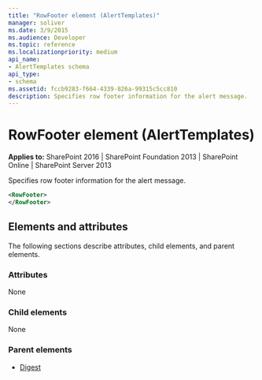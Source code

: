 ```yaml
---
title: "RowFooter element (AlertTemplates)"
manager: soliver
ms.date: 3/9/2015
ms.audience: Developer
ms.topic: reference
ms.localizationpriority: medium
api_name:
- AlertTemplates schema
api_type:
- schema
ms.assetid: fccb9283-f664-4339-826a-99315c5cc810
description: Specifies row footer information for the alert message.
---
```


# RowFooter element (AlertTemplates)

**Applies to:** SharePoint 2016 | SharePoint Foundation 2013 | SharePoint Online | SharePoint Server 2013

Specifies row footer information for the alert message.

```XML
<RowFooter>
</RowFooter>
```

## Elements and attributes

The following sections describe attributes, child elements, and parent elements.

### Attributes

None

### Child elements

None

### Parent elements

- [Digest](digest-element-alerttemplates.md)
